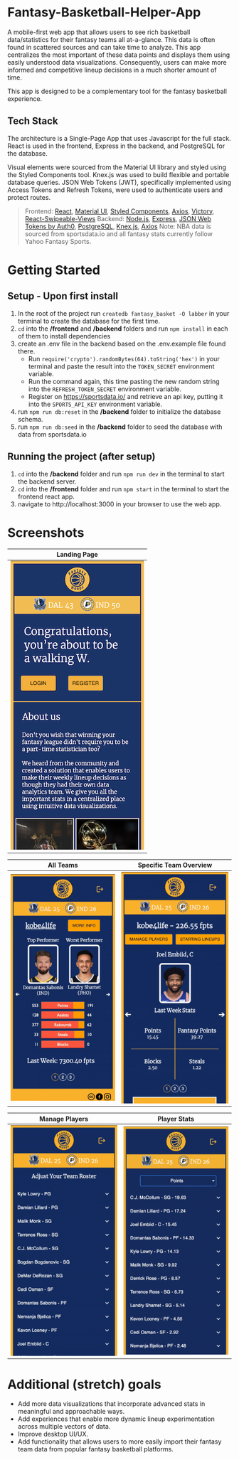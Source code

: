 # Fantasy-Basketball-Helper-App

A mobile-first web app that allows users to see rich basketball data/statistics for their fantasy teams all at-a-glance. This data is often found in scattered sources and can take time to analyze. This app centralizes the most important of these data points and displays them using easily understood data visualizations. Consequently, users can make more informed and competitive lineup decisions in a much shorter amount of time.

This app is designed to be a complementary tool for the fantasy basketball experience.

## Tech Stack

The architecture is a Single-Page App that uses Javascript for the full stack. React is used in the frontend, Express in the backend, and PostgreSQL for the database.

Visual elements were sourced from the Material UI library and styled using the Styled Components tool. Knex.js was used to build flexible and portable database queries. JSON Web Tokens (JWT), specifically implemented using Access Tokens and Refresh Tokens, were used to authenticate users and protect routes.

> Frontend: [React](https://reactjs.org/), [Material UI](https://mui.com/), [Styled Components](https://styled-components.com/), [Axios](https://axios-http.com/), [Victory](https://formidable.com/open-source/victory/), [React-Swipeable-Views](https://react-swipeable-views.com/)
> Backend: [Node.js](https://nodejs.org/en/), [Express](https://expressjs.com/), [JSON Web Tokens by Auth0](https://github.com/auth0/node-jsonwebtoken), [PostgreSQL](https://node-postgres.com/), [Knex.js](https://knexjs.org/), [Axios](https://axios-http.com/)
> Note: NBA data is sourced from sportsdata.io and all fantasy stats currently follow Yahoo Fantasy Sports.

# Getting Started

## Setup - Upon first install

1. In the root of the project run `createdb fantasy_basket -O labber` in your terminal to create the database for the first time.
2. `cd` into the **/frontend** and **/backend** folders and run `npm install` in each of them to install dependencies
3. create an .env file in the backend based on the .env.example file found there.
   - Run `require('crypto').randomBytes(64).toString('hex')` in your terminal and paste the result into the `TOKEN_SECRET` environment variable.
   - Run the command again, this time pasting the new random string into the `REFRESH_TOKEN_SECRET` environment variable.
   - Register on https://sportsdata.io/ and retrieve an api key, putting it into the `SPORTS_API_KEY` environment variable.
4. run `npm run db:reset` in the **/backend** folder to initialize the database schema.
5. run `npm run db:seed` in the **/backend** folder to seed the database with data from sportsdata.io

## Running the project (after setup)

1. `cd` into the **/backend** folder and run `npm run dev` in the terminal to start the backend server.
2. `cd` into the **/frontend** folder and run `npm start` in the terminal to start the frontend react app.
3. navigate to http://localhost:3000 in your browser to use the web app.

# Screenshots

| Landing Page                                                                                                 |
| ------------------------------------------------------------------------------------------------------------ |
| ![landing page](https://github.com/franccy29/Fantasy-Basketball-Helper-App/blob/main/screenshot/landing.png) |

| All Teams                                                                                                        | Specific Team Overview                                                                                                            |
| ---------------------------------------------------------------------------------------------------------------- | --------------------------------------------------------------------------------------------------------------------------------- |
| ![all teams page](https://github.com/franccy29/Fantasy-Basketball-Helper-App/blob/main/screenshot/all_teams.gif) | ![specific team overview page](https://github.com/franccy29/Fantasy-Basketball-Helper-App/blob/main/screenshot/team_overview.gif) |

| Manage Players                                                                                                             | Player Stats                                                                                                                           |
| -------------------------------------------------------------------------------------------------------------------------- | -------------------------------------------------------------------------------------------------------------------------------------- |
| ![manage players page](https://github.com/franccy29/Fantasy-Basketball-Helper-App/blob/main/screenshot/manage_players.gif) | ![starting lineup player stats page](https://github.com/franccy29/Fantasy-Basketball-Helper-App/blob/main/screenshot/player_stats.gif) |

# Additional (stretch) goals

- Add more data visualizations that incorporate advanced stats in meaningful and approachable ways.
- Add experiences that enable more dynamic lineup experimentation across multiple vectors of data.
- Improve desktop UI/UX.
- Add functionality that allows users to more easily import their fantasy team data from popular fantasy basketball platforms.
